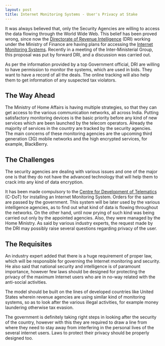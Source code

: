 ```yaml
---
layout: post
title: Internet Monitoring Systems - User's Privacy at Stake
---
```


It was always believed that, only the Security Agencies are willing to access the data flowing through the World Wide Web. This belief has been proved wrong, since now the <a href="http://dor.gov.in/">Directorate of Revenue Intelligence</a> (DRI) working under the Ministry of Finance are having plans for accessing the <a href="http://www.workexaminer.com/internet-monitoring-software.html">Internet Monitoring Systems</a>. Recently in a meeting of the Inter-Ministerial Group, this proposal was put by forward DRI, and a discussion was carried out.

As per the information provided by a top Government official, DRI are willing to have permission to monitor the systems, which are used in bids. They want to have a record of all the deals. The online tracking will also help them to get information of any suspected tax violators.

## The Way Ahead

The Ministry of Home Affairs is having multiple strategies, so that they can get access to the various communication networks, all across India. Putting satisfactory monitoring devices is the basic priority before any kind of new services which are been launched by the telecom operators. Already the majority of services in the country are tracked by the security agencies. The main concerns of these monitoring agencies are the upcoming third generation (3G) mobile networks and the high encrypted services, for example, BlackBerry.

## The Challenges

The security agencies are dealing with various issues and one of the major one is that they do not have the advanced technology that will help them to crack into any kind of data encryption.

It has been made compulsory to the <a href="http://www.cdot.com/">Centre for Development of Telematics</a> (C-DoT) for installing an Internet Monitoring System. Orders for the same are passed by the government. This system will be later used by the various intelligence agencies, as to find out what kind of data is flowing throughout the networks. On the other hand, until now prying of such kind was being carried out only by the appointed agencies. Also, they were managed by the Home Ministry. As said by various industry experts, the request made by the DRI may possibly raise several questions regarding privacy of the user.

## The Requisites

An industry expert added that there is a huge requirement of proper law, which will be responsible for governing the Internet monitoring and security. He also said that national security and intelligence is of paramount importance, however few laws should be designed for protecting the privacy of the maximum Internet users who are in no-way related with the anti-social activities.

The model should be built on the lines of developed countries like United States wherein revenue agencies are using similar kind of monitoring systems, so as to look after the various illegal activities, for example money laundering otherwise tax evasion.

The government is definitely taking right steps in looking after the security of the country, however with this they are required to draw a line from where they need to stay away from interfering in the personal lives of the several internet users. Laws to protect their privacy should be properly designed too. 
